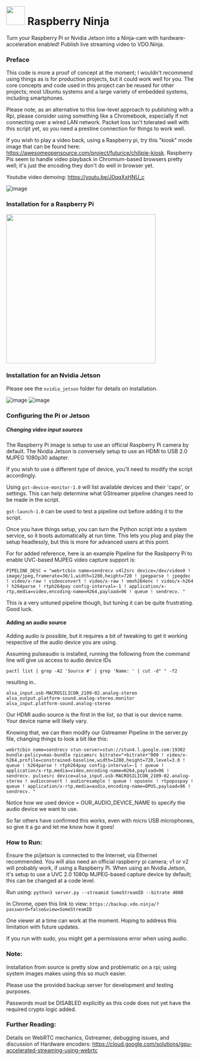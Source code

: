 # <img src="https://user-images.githubusercontent.com/2575698/107161314-f6523f80-6969-11eb-9e9b-9135554b87b5.png"  width="50" />  Raspberry Ninja
Turn your Raspberry Pi or Nvidia Jetson into a Ninja-cam with hardware-acceleration enabled!  Publish live streaming video to VDO.Ninja. 
### Preface

This code is more a proof of concept at the moment; I wouldn't recommend using things as is for production projects, but it could work well for you. The core concepts and code used in this project can be reused for other projects; most Ubuntu systems and a large variety of embedded systems, including smartphones.

Please note, as an alternative to this low-level approach to publishing with a Rpi, please consider using something like a Chromebook, especially if not connecting over a wired LAN network. Packet loss isn't tolerated well with this script yet, so you need a prestine connection for things to work well. 

If you wish to play a video back, using a Raspberry pi, try this "kiosk" mode image that can be found here: https://awesomeopensource.com/project/futurice/chilipie-kiosk. Raspberry Pis seem to handle video playback in Chromium-based browsers pretty well; it's just the encoding they don't do well in browser yet.

Youtube video demoing: https://youtu.be/J0qqXxHNU_c

![image](https://user-images.githubusercontent.com/2575698/127951812-b799a6e6-f77e-4749-8ef1-15221b842805.png)

### Installation for a Raspberry Pi

<img src="https://user-images.githubusercontent.com/2575698/127804804-7ee38ebd-6f98-4242-af34-ac9ef0d9a82e.png" width="400">



### Installation for an Nvidia Jetson

Please see the `nvidia_jetson` folder for details on installation.

![image](https://user-images.githubusercontent.com/2575698/127804651-fc8ce68e-3510-4cd0-9d5a-1953c6aac0d8.png) ![image](https://user-images.githubusercontent.com/2575698/127804619-a029a31e-2098-4d99-ad03-6c5ec6804ae5.png)

### Configuring the Pi or Jetson

##### Changing video input sources

The Raspberry Pi image is setup to use an official Raspberry Pi camera by default. The Nvidia Jetson is conversely setup to use an HDMI to USB 2.0 MJPEG 1080p30 adapter.

If you wish to use a different type of device, you'll need to modify the script accordingly.

Using `gst-device-monitor-1.0` will list available devices and their 'caps', or settings.  This can help determine what GStreamer pipeline changes need to be made in the script.

`gst-launch-1.0` can be used to test a pipeline out before adding it to the script.

Once you have things setup, you can turn the Python script into a system service, so it boots automatically at run time. This lets you plug and play the setup headlessly, but this is more for advanced users at this point.

For for added reference, here is an example Pipeline for the Rasbperry Pi to enable UVC-based MJPEG video capture support is:
```
PIPELINE_DESC = "webrtcbin name=sendrecv v4l2src device=/dev/video0 ! image/jpeg,framerate=30/1,width=1280,height=720 ! jpegparse ! jpegdec ! video/x-raw ! videoconvert ! video/x-raw ! omxh264enc ! video/x-h264 ! h264parse ! rtph264pay config-interval=-1 ! application/x-rtp,media=video,encoding-name=H264,payload=96 ! queue ! sendrecv. "
```
This is a very untuned pipeline though, but tuning it can be quite frustrating. Good luck.

#### Adding an audio source

Adding audio is possible, but it requires a bit of tweaking to get it working respective of the audio device you are using.

Assuming pulseaudio is installed, running the following from the command line will give us access to audio device IDs
 ```
 pactl list | grep -A2 'Source #' | grep 'Name: ' | cut -d" " -f2
 ```
 resulting in..
```
alsa_input.usb-MACROSILICON_2109-02.analog-stereo
alsa_output.platform-sound.analog-stereo.monitor
alsa_input.platform-sound.analog-stereo
```
Our HDMI audio source is the first in the list, so that is our device name. Your device name will likely vary.

Knowing that, we can then modify our Gstreamer Pipeline in the server.py file, changing things to look a bit like this:
```
webrtcbin name=sendrecv stun-server=stun://stun4.l.google.com:19302 bundle-policy=max-bundle rpicamsrc bitrate="+bitrate+"000 ! video/x-h264,profile=constrained-baseline,width=1280,height=720,level=3.0 ! queue ! h264parse ! rtph264pay config-interval=-1 ! queue ! application/x-rtp,media=video,encoding-name=H264,payload=96 ! sendrecv. pulsesrc device=alsa_input.usb-MACROSILICON_2109-02.analog-stereo ! audioconvert ! audioresample ! queue ! opusenc ! rtpopuspay ! queue ! application/x-rtp,media=audio,encoding-name=OPUS,payload=96 ! sendrecv. "
```
Notice how we used device = OUR_AUDIO_DEVICE_NAME to specify the audio device we want to use.

So far others have confirmed this works, even with micro USB microphones, so give it a go and let me know how it goes!

### How to Run:

Ensure the pi/jetson is connected to the Internet, via Ethernet recommended.  You will also need an official raspberry pi camera; v1 or v2 will probably work, if using a Raspberry Pi.  When using an Nvidia Jetson, it's setup to use a UVC 2.0 1080p MJPEG-based capture device by default; this can be changed at a code level.

Run using:
`python3 server.py --streamid SomeStreamID --bitrate 4000`

In Chrome, open this link to view:
`https://backup.vdo.ninja/?password=false&view=SomeStreamID`

One viewer at a time can work at the moment. Hoping to address this limitation with future updates.

If you run with sudo, you might get a permissions error when using audio.

### Note:

Installation from source is pretty slow and problematic on a rpi; using system images makes using this so much easier.

Please use the provided backup server for development and testing purposes.

Passwords must be DISABLED explicitly as this code does not yet have the required crypto logic added.

### Further Reading:

Details on WebRTC mechanics, Gstreamer, debugging issues, and discussion of Hardware encoders:
 https://cloud.google.com/solutions/gpu-accelerated-streaming-using-webrtc
